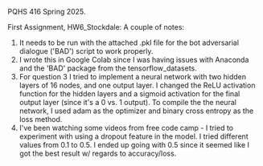 PQHS 416 Spring 2025. 

First Assignment, HW6_Stockdale: A couple of notes:
1. It needs to be run with the attached .pkl file for the bot adversarial dialogue ('BAD') script to work properly.
2. I wrote this in Google Colab since I was having issues with Anaconda and the 'BAD' package from the tensorflow_datasets.
3. For question 3 I tried to implement a neural network with two hidden layers of 16 nodes, and one output layer. I changed the ReLU activation function for the hidden layers and a sigmoid activation for the final output layer (since it's a 0 vs. 1 output). To compile the the neural network, I used adam as the optimizer and binary cross entropy as the loss method.
4. I've been watching some videos from free code camp - I tried to experiment with using a dropout feature in the model. I tried different values from 0.1 to 0.5. I ended up going with 0.5 since it seemed like I got the best result w/ regards to accuracy/loss. 
